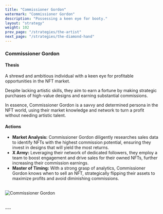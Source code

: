 ```yaml
---
title: "Commissioner Gordon"
watermark: "Commissioner Gordon"
description: "Possessing a keen eye for booty."
layout: "strategy"
weight: 102
prev_page: "/strategies/the-artist"
next_page: "/strategies/the-diamond-hand"
---
```


### Commissioner Gordon

#### Thesis

A shrewd and ambitious individual with a keen eye for profitable opportunities in the NFT market.

Despite lacking artistic skills, they aim to earn a fortune by making strategic purchases of high-value designs and earning substantial commissions.

In essence, Commissioner Gordon is a savvy and determined persona in the NFT world, using their market knowledge and network to turn a profit without needing artistic talent.

#### Actions

- **Market Analysis:** Commissioner Gordon diligently researches sales data to identify NFTs with the highest commission potential, ensuring they invest in designs that will yield the most returns.
- **X Army:** Leveraging their network of dedicated followers, they employ a team to boost engagement and drive sales for their owned NFTs, further increasing their commission earnings.
- **Master of Timing:** With a strong grasp of analytics, Commissioner Gordon knows when to sell an NFT, strategically flipping their assets to maximize profits and avoid diminishing commissions.

<br/>
<div class="image-center">
    <img
      src="/img/nftreasure/commissioner.png"
      alt="Commissioner Gordon"
      class="responsive-image"
      style="--image-width: 25%; --image-height: 25%;"
    >
</div>
<br/>
<br/>
---
